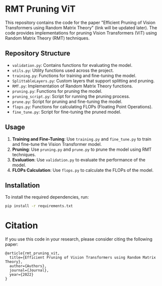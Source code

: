 # RMT Pruning ViT

This repository contains the code for the paper "Efficient Pruning of Vision Transformers using Random Matrix Theory" (link will be updated later). The code provides implementations for pruning Vision Transformers (ViT) using Random Matrix Theory (RMT) techniques.

## Repository Structure

- `validation.py`: Contains functions for evaluating the model.
- `utils.py`: Utility functions used across the project.
- `training.py`: Functions for training and fine-tuning the model.
- `SplittableLayers.py`: Custom layers that support splitting and pruning.
- `RMT.py`: Implementation of Random Matrix Theory functions.
- `pruning.py`: Functions for pruning the model.
- `pruning_script.py`: Script for running the pruning process.
- `prune.py`: Script for pruning and fine-tuning the model.
- `flops.py`: Functions for calculating FLOPs (Floating Point Operations).
- `fine_tune.py`: Script for fine-tuning the pruned model.

## Usage

1. **Training and Fine-Tuning**: Use `training.py` and `fine_tune.py` to train and fine-tune the Vision Transformer model.
2. **Pruning**: Use `pruning.py` and `prune.py` to prune the model using RMT techniques.
3. **Evaluation**: Use `validation.py` to evaluate the performance of the model.
4. **FLOPs Calculation**: Use `flops.py` to calculate the FLOPs of the model.

## Installation

To install the required dependencies, run:

```bash
pip install -r requirements.txt
```

# Citation

If you use this code in your research, please consider citing the following paper:

```
@article{rmt_pruning_vit,
  title={Efficient Pruning of Vision Transformers using Random Matrix Theory},
  author={Authors},
  journal={Journal},
  year={2022}
}
```
